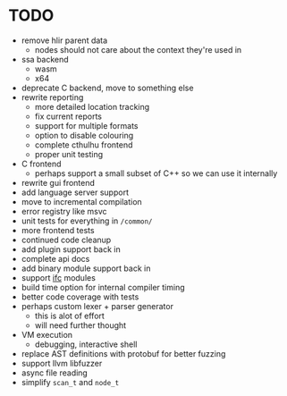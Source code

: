 # TODO

* remove hlir parent data
    * nodes should not care about the context they're used in
* ssa backend
    * wasm
    * x64
* deprecate C backend, move to something else
* rewrite reporting
    * more detailed location tracking
    * fix current reports
    * support for multiple formats
    * option to disable colouring
    * complete cthulhu frontend
    * proper unit testing
* C frontend
    * perhaps support a small subset of C++ so we can use it internally
* rewrite gui frontend
* add language server support
* move to incremental compilation
* error registry like msvc
* unit tests for everything in `/common/`
* more frontend tests
* continued code cleanup
* add plugin support back in
* complete api docs
* add binary module support back in
* support [ifc](https://github.com/microsoft/ifc-spec) modules
* build time option for internal compiler timing
* better code coverage with tests
* perhaps custom lexer + parser generator
    * this is alot of effort
    * will need further thought
* VM execution
    * debugging, interactive shell
* replace AST definitions with protobuf for better fuzzing
* support llvm libfuzzer
* async file reading
* simplify `scan_t` and `node_t`
